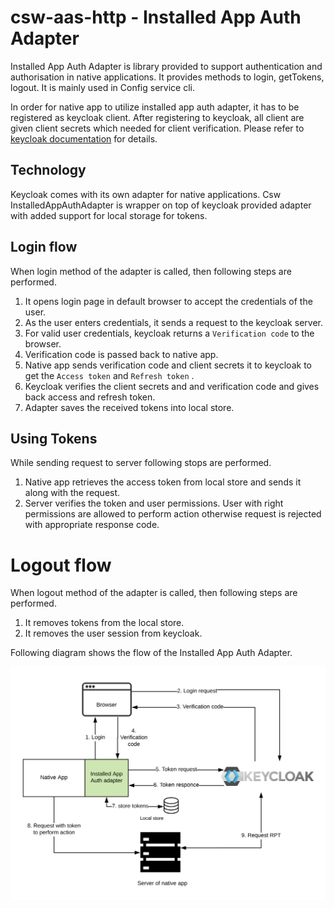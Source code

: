 # csw-aas-http - Installed App Auth Adapter

Installed App Auth Adapter is library provided to support authentication and authorisation in native applications. It provides methods to login, getTokens, logout.
It is mainly used in Config service cli.

In order for native app to utilize installed app auth adapter, it has to be registered as keycloak client. After registering to keycloak, all client are given
 client secrets which needed for client verification. Please refer to [keycloak documentation](https://www.keycloak.org/docs/latest/getting_started/index.html) for details.

## Technology 
Keycloak comes with its own adapter for native applications. Csw InstalledAppAuthAdapter is wrapper on top of keycloak provided adapter with added support for local storage for tokens.

## Login flow 

When login method of the adapter is called, then following steps are performed.

1. It opens login page in default browser to accept the credentials of the user.
2. As the user enters credentials, it sends a request to the keycloak server.
3. For valid user credentials, keycloak returns a `Verification code` to the browser.
4. Verification code is passed back to native app.
5. Native app sends verification code and client secrets it to keycloak to get the `Access token` and `Refresh token` .
6. Keycloak verifies the client secrets and and verification code and gives back access and refresh token.
7. Adapter saves the received tokens into local store.

## Using Tokens

While sending request to server following stops are performed.  

1. Native app retrieves the access token from local store and sends it along with the request. 
2. Server verifies the token and user permissions. User with right permissions are allowed to perform action otherwise request is rejected with appropriate response code.

# Logout flow

When logout method of the adapter is called, then following steps are performed. 

1. It removes tokens from the local store.
2. It removes the user session from keycloak.

Following diagram shows the flow of the Installed App Auth Adapter.

![installed-app-auth-adapter-workflow.png](installed-adapter-workflow.png)